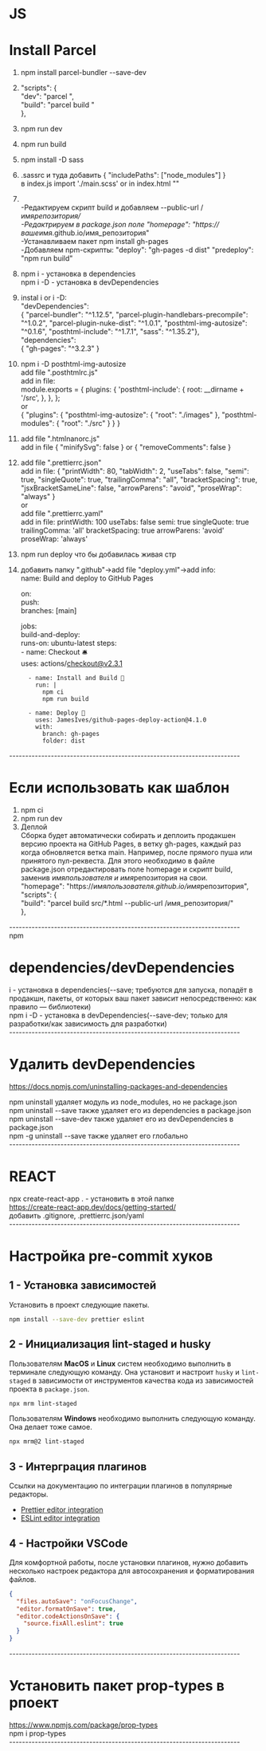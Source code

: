# JS
# Install Parcel

1.  npm install parcel-bundler --save-dev<br>
2.  "scripts": { <br>"dev": "parcel <your entry file>", <br>"build": "parcel
    build <your entry file>" <br>}, <br>
3.  npm run dev<br>
4.  npm run build<br>
5.  npm install -D sass<br>
6.  .sassrc и туда добавить { "includePaths": ["node_modules"] }<br> в index.js
    import './main.scss' or in index.html
    "<link rel="stylesheet" href="./main.scss">"<br>
7.  <br>-Редактируем скрипт build и добавляем --public-url /имя*репозитория/<br>
    -Редактрируем в package.json поле "homepage":
    "https://ваше*имя.github.io/имя_репозитория" <br>-Устанавливаем пакет npm
    install gh-pages <br>-Добавляем npm-скрипты: "deploy": "gh-pages -d dist"
    "predeploy": "npm run build"<br>
8.  npm i - установка в dependencies <br>npm i -D - установка в
    devDependencies<br>
9.  instal i or i -D: <br>"devDependencies": <br>{ "parcel-bundler": "^1.12.5",
    "parcel-plugin-handlebars-precompile": "^1.0.2", "parcel-plugin-nuke-dist":
    "^1.0.1", "posthtml-img-autosize": "^0.1.6", "posthtml-include": "^1.7.1",
    "sass": "^1.35.2"}, <br>"dependencies":<br> { "gh-pages": "^3.2.3" }<br>
10. npm i -D posthtml-img-autosize<br>add file ".posthtmlrc.js"<br>add in
    file:<br>module.exports = { plugins: { 'posthtml-include': { root:
    \_\_dirname + '/src', }, }, }; <br>or <br>{ "plugins": {
    "posthtml-img-autosize": { "root": "./images" }, "posthtml-modules": {
    "root": "./src" } } }<br>
11. add file ".htmlnanorc.js"<br>add in file { "minifySvg": false } or {
    "removeComments": false }<br>
12. add file ".prettierrc.json"<br>add in file: { "printWidth": 80, "tabWidth":
    2, "useTabs": false, "semi": true, "singleQuote": true, "trailingComma":
    "all", "bracketSpacing": true, "jsxBracketSameLine": false, "arrowParens":
    "avoid", "proseWrap": "always" }<br>or<br>add file ".prettierrc.yaml"<br>add
    in file: printWidth: 100 useTabs: false semi: true singleQuote: true
    trailingComma: 'all' bracketSpacing: true arrowParens: 'avoid' proseWrap:
    'always'<br>
13. npm run deploy что бы добавилась живая стр
14. добавить папку ".github"->add file "deploy.yml"->add info:<br> name: Build
    and deploy to GitHub Pages<br>

    on:<br> push:<br> branches: [main]<br>

    jobs:<br> build-and-deploy:<br> runs-on: ubuntu-latest steps:<br> - name:
    Checkout 🛎️<br> uses: actions/checkout@v2.3.1<br>

          - name: Install and Build 🔧
            run: |
              npm ci
              npm run build

          - name: Deploy 🚀
            uses: JamesIves/github-pages-deploy-action@4.1.0
            with:
              branch: gh-pages
              folder: dist

------------------------------------------------------------------------<br>

# Eсли использовать как шаблон<br>

1. npm ci<br>
2. npm run dev<br>
3. Деплой<br> Сборка будет автоматически собирать и деплоить продакшен версию
   проекта на GitHub Pages, в ветку gh-pages, каждый раз когда обновляется ветка
   main. Например, после прямого пуша или принятого пул-реквеста. Для этого
   необходимо в файле package.json отредактировать поле homepage и скрипт build,
   заменив имя*пользователя и имя*репозитория на свои.<br> "homepage":
   "https://имя*пользователя.github.io/имя*репозитория",<br> "scripts": {<br>
   "build": "parcel build src/\*.html --public-url /имя_репозитория/"<br> },<br>

------------------------------------------------------------------------<br> npm
  # dependencies/devDependencies
  
i - установка в dependencies(--save; требуются для запуска, попадёт в продакшн,
пакеты, от которых ваш пакет зависит непосредственно: как правило — библиотеки)
<br>npm i -D - установка в devDependencies(--save-dev; только для разработки/как
зависимость для разработки)<br>
------------------------------------------------------------------------<br>

# Удалить devDependencies<br>

https://docs.npmjs.com/uninstalling-packages-and-dependencies<br>

npm uninstall <name> удаляет модуль из node_modules, но не package.json<br> npm
uninstall <name> --save также удаляет его из dependencies в package.json<br> npm
uninstall <name> --save-dev также удаляет его из devDependencies в
package.json<br> npm -g uninstall <name> --save также удаляет его глобально<br>
------------------------------------------------------------------------<br>
# REACT
  npx create-react-app . - установить в этой папке<br>
    https://create-react-app.dev/docs/getting-started/<br>
  добавить .gitignore, .prettierrc.json/yaml<br>
  ------------------------------------------------------------------------<br>
# Настройка pre-commit хуков

## 1 - Установка зависимостей

Установить в проект следующие пакеты.

```bash
npm install --save-dev prettier eslint
```

## 2 - Инициализация lint-staged и husky

Пользователям **MacOS** и **Linux** систем необходимо выполнить в терминале
следующую команду. Она установит и настроит `husky` и `lint-staged` в
зависимости от инструментов качества кода из зависимостей проекта в
`package.json`.

```bash
npx mrm lint-staged
```

Пользователям **Windows** необходимо выполнить следующую команду. Она делает
тоже самое.

```bash
npx mrm@2 lint-staged
```

## 3 - Интерграция плагинов

Ссылки на документацию по интеграции плагинов в популярные редакторы.

- [Prettier editor integration](https://prettier.io/docs/en/editors.html)
- [ESLint editor integration](https://eslint.org/docs/user-guide/integrations)

## 4 - Настройки VSCode

Для комфортной работы, после установки плагинов, нужно добавить несколько
настроек редактора для автосохранения и форматирования файлов.

```json
{
  "files.autoSave": "onFocusChange",
  "editor.formatOnSave": true,
  "editor.codeActionsOnSave": {
    "source.fixAll.eslint": true
  }
}
```
  ------------------------------------------------------------------------<br> 
  # Установить пакет prop-types в рпоект<br>
  https://www.npmjs.com/package/prop-types<br>
  npm i prop-types<br>
  ------------------------------------------------------------------------<br> 
